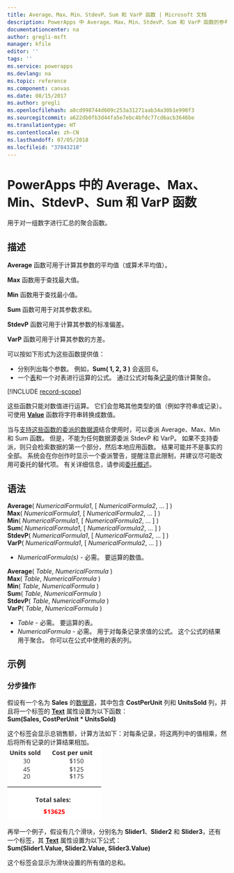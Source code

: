 ```yaml
---
title: Average、Max、Min、StdevP、Sum 和 VarP 函数 | Microsoft 文档
description: PowerApps 中 Average、Max、Min、StdevP、Sum 和 VarP 函数的参考信息（包括语法和示例）
documentationcenter: na
author: gregli-msft
manager: kfile
editor: ''
tags: ''
ms.service: powerapps
ms.devlang: na
ms.topic: reference
ms.component: canvas
ms.date: 08/15/2017
ms.author: gregli
ms.openlocfilehash: a8cd998744d609c253a31271aab34a30b1e998f3
ms.sourcegitcommit: a622db0fb3d44fa5e7ebc4bfdc77cd6acb3646be
ms.translationtype: HT
ms.contentlocale: zh-CN
ms.lasthandoff: 07/05/2018
ms.locfileid: "37843218"
---
```

# <a name="average-max-min-stdevp-sum-and-varp-functions-in-powerapps"></a>PowerApps 中的 Average、Max、Min、StdevP、Sum 和 VarP 函数
用于对一组数字进行汇总的聚合函数。

## <a name="description"></a>描述
**Average** 函数可用于计算其参数的平均值（或算术平均值）。

**Max** 函数用于查找最大值。

**Min** 函数用于查找最小值。

**Sum** 函数可用于对其参数求和。

**StdevP** 函数可用于计算其参数的标准偏差。

**VarP** 函数可用于计算其参数的方差。

可以按如下形式为这些函数提供值：

* 分别列出每个参数。 例如，**Sum( 1, 2, 3 )** 会返回 6。
* 一个[表](../working-with-tables.md)和一个对表进行运算的公式。  通过公式对每条[记录](../working-with-tables.md#records)的值计算聚合。  

[!INCLUDE [record-scope](../../../includes/record-scope.md)]

这些函数只能对数值进行运算。 它们会忽略其他类型的值（例如字符串或记录）。 可使用 **[Value](function-value.md)** 函数将字符串转换成数值。

当与[支持这些函数的委派的数据源](../delegation-list.md)结合使用时，可以委派 Average、Max、Min 和 Sum 函数。  但是，不能为任何数据源委派 StdevP 和 VarP。  如果不支持委派，则只会检索数据的第一个部分，然后本地应用函数。  结果可能并不是事实的全部。  系统会在你创作时显示一个委派警告，提醒注意此限制，并建议尽可能改用可委托的替代项。 有关详细信息，请参阅[委托概述](../delegation-overview.md)。

## <a name="syntax"></a>语法
**Average**( *NumericalFormula1*, [ *NumericalFormula2*, ... ] )<br>**Max**( *NumericalFormula1*, [ *NumericalFormula2*, ... ] )<br>**Min**( *NumericalFormula1*, [ *NumericalFormula2*, ... ] )<br>**Sum**( *NumericalFormula1*, [ *NumericalFormula2*, ... ] )<br>**StdevP**( *NumericalFormula1*, [ *NumericalFormula2*, ... ] )<br>**VarP**( *NumericalFormula1*, [ *NumericalFormula2*, ... ] )

* *NumericalFormula(s)* - 必需。  要运算的数值。

**Average**( *Table*, *NumericalFormula* )<br>**Max**( *Table*, *NumericalFormula* )<br>**Min**( *Table*, *NumericalFormula* )<br>**Sum**( *Table*, *NumericalFormula* )<br>**StdevP**( *Table*, *NumericalFormula* )<br>**VarP**( *Table*, *NumericalFormula* )

* *Table* - 必需。  要运算的表。
* *NumericalFormula* - 必需。 用于对每条记录求值的公式。 这个公式的结果用于聚合。 你可以在公式中使用的表的列。

## <a name="examples"></a>示例
### <a name="step-by-step"></a>分步操作
假设有一个名为 **Sales** 的[数据源](../working-with-data-sources.md)，其中包含 **CostPerUnit** 列和 **UnitsSold** 列，并且将一个标签的 **[Text](../controls/properties-core.md)** 属性设置为以下函数：<br>
**Sum(Sales, CostPerUnit * UnitsSold)**

这个标签会显示总销售额，计算方法如下：对每条记录，将这两列中的值相乘，然后将所有记录的计算结果相加。<br>![根据销售数量和单价计算销售总额](./media/function-aggregates/total-sales.png)

再举一个例子，假设有几个滑块，分别名为 **Slider1**、**Slider2** 和 **Slider3**，还有一个标签，其 **[Text](../controls/properties-core.md)** 属性设置为以下公式：<br>
**Sum(Slider1.Value, Slider2.Value, Slider3.Value)**

这个标签会显示为滑块设置的所有值的总和。

